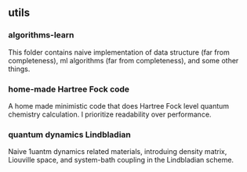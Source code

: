 ## utils

### algorithms-learn
This folder contains naive implementation of data structure (far from completeness), ml algorithms (far from completeness), and some other things. 

### home-made Hartree Fock code
A home made minimistic code that does Hartree Fock level quantum chemistry calculation. I prioritize readability over performance. 

### quantum dynamics Lindbladian
Naive 1uantm dynamics related materials, introduing density matrix, Liouville space, and system-bath coupling in the Lindbladian scheme. 
